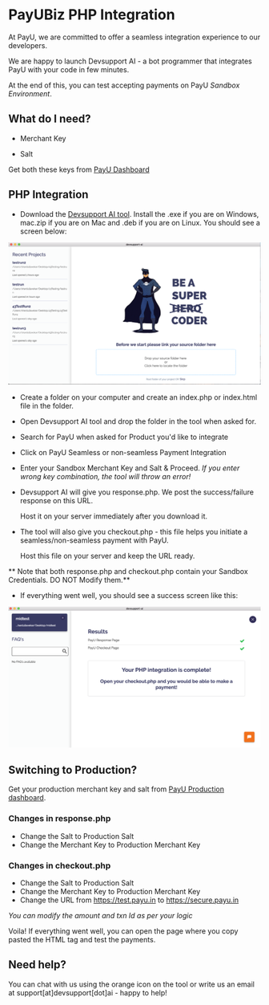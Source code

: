 # PayUBiz PHP Integration 

At PayU, we are committed to offer a seamless integration experience to our developers. 

We are happy to launch Devsupport AI - a bot programmer that integrates PayU with your code in few minutes.

At the end of this, you can test accepting payments on PayU *Sandbox Environment*.

## What do I need?

* Merchant Key

* Salt

Get both these keys from [PayU Dashboard](https://testtxncdn.payubiz.in/login)

## PHP Integration

* Download the [Devsupport AI tool](https://github.com/artpar/devsupport/releases/latest). Install the .exe if you are on Windows, mac.zip if you are on Mac and .deb if you are on Linux. You should see a screen below:

![Installation Screen](img/screen1.png)

* Create a folder on your computer and create an index.php or index.html file in the folder.

* Open Devsupport AI tool and drop the folder in the tool when asked for.

* Search for PayU when asked for Product you'd like to integrate

* Click on PayU Seamless or non-seamless Payment Integration

* Enter your Sandbox Merchant Key and Salt & Proceed.   *If you enter wrong key combination, the tool will throw an error!*

* Devsupport AI will give you response.php. We post the success/failure response on this URL. 

  	Host it on your server immediately after you download it.

* The tool will also give you checkout.php - this file helps you initiate a seamless/non-seamless payment with PayU. 

  	Host this file on your server and keep the URL ready.


** Note that both response.php and checkout.php contain your Sandbox Credentials. DO NOT Modify them.**  

* If everything went well, you should see a success screen like this:

![Success Screen](img/screen2.png)

## Switching to Production?

  Get your production merchant key and salt from [PayU Production dashboard](https://txncdn.payubiz.in/login).

### Changes in response.php 

* Change the Salt to Production Salt
* Change the Merchant Key to Production Merchant Key

### Changes in checkout.php

* Change the Salt to Production Salt
* Change the Merchant Key to Production Merchant Key
* Change the URL from https://test.payu.in to https://secure.payu.in 

*You can modify the amount and txn Id as per your logic*

Voila! If everything went well, you can open the page where you copy pasted the HTML tag and test the payments.

## Need help?

You can chat with us using the orange icon on the tool or write us an email at support[at]devsupport[dot]ai - happy to help!